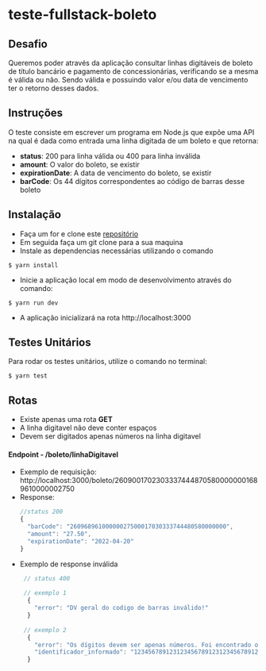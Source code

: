 # teste-fullstack-boleto
## Desafio
Queremos poder através da aplicação consultar linhas digitáveis de boleto de título bancário e pagamento de concessionárias, verificando 
se a mesma é válida ou não. Sendo válida e possuindo valor e/ou data de vencimento ter o retorno desses dados.

## Instruções
O teste consiste em escrever um programa em Node.js que expõe uma API na qual é dada
como entrada uma linha digitada de um boleto e que retorna:
- **status**: 200 para linha válida ou 400 para linha inválida
- **amount**: O valor do boleto, se existir
- **expirationDate**: A data de vencimento do boleto, se existir
- **barCode**: Os 44 dígitos correspondentes ao código de barras desse boleto

## Instalação
- Faça um for e clone este [repositório](https://github.com/MiqueiasCS/teste-fullstack-boleto.git)
- Em seguida faça um git clone para a sua maquina
- Instale as dependencias necessárias utilizando o comando
```
$ yarn install
```
- Inicie a aplicação local em modo de desenvolvimento através do comando:

```
$ yarn run dev
```

- A aplicação inicializará na rota http://localhost:3000

## Testes Unitários
Para rodar os testes unitários, utilize o comando no terminal:
```
$ yarn test
```

## Rotas
- Existe apenas uma rota **GET**
- A linha digitavel não deve conter espaços
- Devem ser digitados apenas números na linha digitavel

#### Endpoint - /boleto/linhaDigitavel
- Exemplo de requisição: http://localhost:3000/boleto/26090017023033374448705800000001689610000002750
- Response:
  ```js
  //status 200
  {
    "barCode": "26096896100000027500017030333744480580000000",
    "amount": "27.50",
    "expirationDate": "2022-04-20"
  }
  ```
- Exemplo de response inválida
  ```js
   // status 400
   
   // exemplo 1
    {
      "error": "DV geral do codigo de barras inválido!"
    }
    
   // exemplo 2
    {
      "error": "Os dígitos devem ser apenas números. Foi encontrado o seguinte dígito não numérico: @",
      "identificador_informado": "12345678912312345678912312345678912312345678912@3"
    }
  ```
